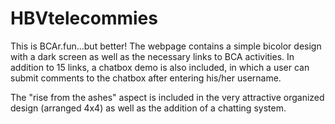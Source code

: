 # HBVtelecommies

This is BCAr.fun...but better! 
The webpage contains a simple bicolor design with a dark screen as well as the necessary links to BCA activities.
In addition to 15 links, a chatbox demo is also included, in which a user can submit comments to the chatbox after entering his/her username.

The "rise from the ashes" aspect is included in the very attractive organized design (arranged 4x4) as well as the addition of a chatting system.
